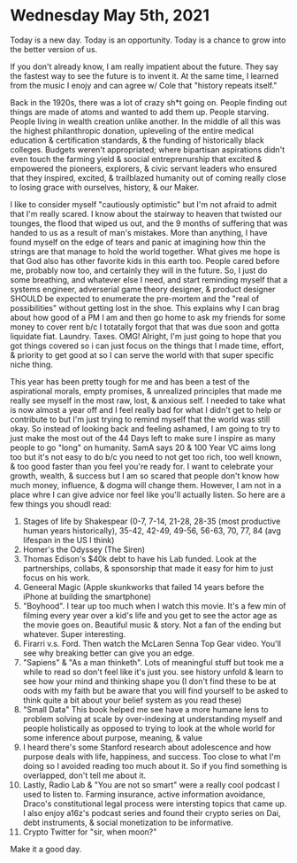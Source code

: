 # Wednesday May 5th, 2021

Today is a new day. Today is an opportunity. Today is a chance to grow into the better version of us.

If you don't already know, I am really impatient about the future. They say the fastest way to see the future is to invent it. At the same time, I learned from the music I enojy and can agree w/ Cole that "history repeats itself."

Back in the 1920s, there was a lot of crazy sh*t going on. People finding out things are made of atoms and wanted to add them up. People starving. People living in wealth creation unlike another.
In the middle of all this was the highest philanthropic donation, upleveling of the entire medical education & certification standards, & the funding of historically black colleges. Budgets weren't appropriated; where bipartisan aspirations didn't even touch the farming yield & soocial entreprenurship that excited & empowered the pioneers, explorers, & civic servant leaders who ensured that they inspired, excited, & trailblazed humanity out of coming really close to losing grace with ourselves, history, & our Maker.

I like to consider myself "cautiously optimistic" but I'm not afraid to admit that I'm really scared. I know about the stairway to heaven that twisted our tounges, the flood that wiped us out, and the 9 months of suffering that was handed to us as a result of man's mistakes.
More than anything, I have found myself on the edge of tears and panic at imagining how thin the strings are that manage to hold the world together. What gives me hope is that God also has other favorite kids in this earth too. People cared before me, probably now too, and certainly they will in the future. So, I just do some breathing, and whatever else I need, and start reminding myself that a systems engineer, adverserial game theory designer, & product designer SHOULD be expected to enumerate the pre-mortem and the "real of possibilities" without getting lost in the shoe. This explains why I can brag about how good of a PM I am and then go home to ask my friends for some money to cover rent b/c I totatally forgot that that was due soon and gotta liquidate fiat. Laundry. Taxes. OMG! Alright, I'm just going to hope that you got things covered so i can just focus on the things that I made time, effort, & priority to get good at so I can serve the world with that super specific niche thing.

This year has been pretty tough for me and has been a test of the aspirational morals, empty promises, & unrealized principles that made me really see myself in the most raw, lost, & anxious self. I needed to take what is now almost a year off and I feel really bad for what I didn't get to help or contribute to but I'm just trying to remind myself that the world was still okay. So instead of looking back and feeling ashamed, I am going to try to just make the most out of the 44 Days left to make sure I inspire as many people to go "long" on humanity. SamA says 20 & 100 Year VC aims long too but it's not easy to do b/c you need to not get too rich, too well known, & too good faster than you feel you're ready for. I want to celebrate your growth, wealth, & success but I am so scared that people don't know how much money, influence, & dogma will change them. However, I am not in a place whre I can give advice nor feel like you'll actually listen. So here are a few things you shoudl read:

1. Stages of life by Shakespear (0-7, 7-14, 21-28, 28-35 (most productive human years historically), 35-42, 42-49, 49-56, 56-63, 70, 77, 84 (avg lifespan in the US I think)
2. Homer's the Odyssey (The Siren)
3. Thomas Edison's $40k debt to have his Lab funded. Look at the partnerships, collabs, & sponsorship that made it easy for him to just focus on his work.
4. Geneeral Magic (Apple skunkworks that failed 14 years before the iPhone at building the smartphone)
5. "Boyhood". I tear up too much when I watch this movie. It's a few min of filming every year over a kid's life and you get to see the actor age as the movie goes on. Beautiful music & story. Not a fan of the ending but whatever. Super interesting.
6. Firarri v.s. Ford. Then watch the McLaren Senna Top Gear video. You'll see why breaking better can give you an edge.
7. "Sapiens" & "As a man thinketh". Lots of meaningful stuff but took me a while to read so don't feel like it's just you. see history unfold & learn to see how your mind and thinking shape you (I don't find these to be at oods with my faith but be aware that you will find yourself to be asked to think quite a bit about your belief system as you read these)
8. "Small Data" This book helped me see have a more humane lens to problem solving at scale by over-indexing at understanding myself and people holistically as opposed to trying to look at the whole world for some inference about purpose, meaning, & value
9. I heard there's some Stanford research about adolescence and how purpose deals with life, happiness, and success. Too close to what I'm doing so I avoided reading too much about it. So if you find something is overlapped, don't tell me about it.
10. Lastly, Radio Lab & "You are not so smart" were a really cool podcast I used to listen to. Farming insurance, active information avoidance, Draco's constitutional legal process were intersting topics that came up. I also enjoy a16z's podcast series and found their crypto series on Dai, debt instruments, & social monetization to be informative.
11. Crypto Twitter for "sir, when moon?"

Make it a good day.
